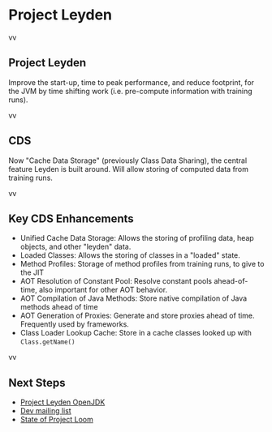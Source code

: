 # Project Leyden

vv
## Project Leyden

Improve the start-up, time to peak performance, and reduce footprint, for the JVM by time shifting work (i.e. pre-compute information with training runs). 

vv

## CDS

Now "Cache Data Storage" (previously Class Data Sharing), the central feature Leyden is built around. Will allow storing of computed data from training runs. 

vv

## Key CDS Enhancements

* Unified Cache Data Storage: Allows the storing of profiling data, heap objects, and other "leyden" data.
* Loaded Classes: Allows the storing of classes in a "loaded" state.
* Method Profiles: Storage of method profiles from training runs, to give to the JIT
* AOT Resolution of Constant Pool: Resolve constant pools ahead-of-time, also important for other AOT behavior.
* AOT Compilation of Java Methods: Store native compilation of Java methods ahead of time 
* AOT Generation of Proxies: Generate and store proxies ahead of time. Frequently used by frameworks. 
* Class Loader Lookup Cache: Store in a cache classes looked up with `Class.getName()`

vv

## Next Steps

* [Project Leyden OpenJDK](https://openjdk.org/projects/leyden/)
* [Dev mailing list](https://mail.openjdk.org/mailman/listinfo/loom-dev)
* [State of Project Loom](https://www.youtube.com/watch?v=KG24inClY2M)
